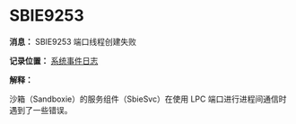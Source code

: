 # SBIE9253

**消息：** SBIE9253 端口线程创建失败

**记录位置：** [系统事件日志](SystemEventLog.md)

**解释：**

沙箱（Sandboxie）的服务组件（SbieSvc）在使用 LPC 端口进行进程间通信时遇到了一些错误。
